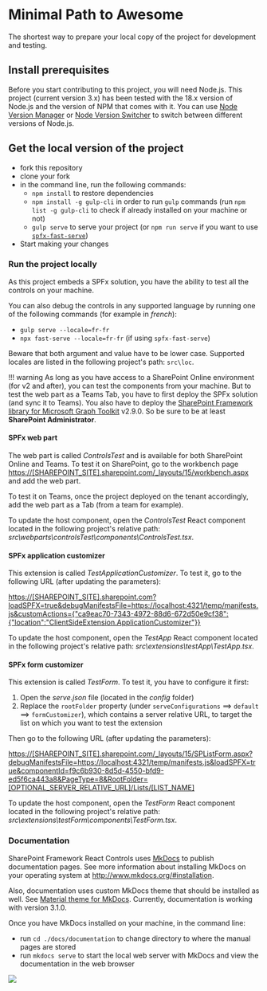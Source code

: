 # Minimal Path to Awesome

The shortest way to prepare your local copy of the project for development and testing.

## Install prerequisites

Before you start contributing to this project, you will need Node.js. This project (current version 3.x) has been tested with the 18.x version of Node.js and the version of NPM that comes with it. You can use [Node Version Manager](https://github.com/nvm-sh/nvm) or [Node Version Switcher](https://github.com/jasongin/nvs) to switch between different versions of Node.js.

## Get the local version of the project

- fork this repository
- clone your fork
- in the command line, run the following commands:
  - `npm install` to restore dependencies
  - `npm install -g gulp-cli` in order to run `gulp` commands (run `npm list -g gulp-cli` to check if already installed on your machine or not)
  - `gulp serve` to serve your project (or `npm run serve` if you want to use [`spfx-fast-serve`](https://github.com/s-KaiNet/spfx-fast-serve))
- Start making your changes

### Run the project locally

As this project embeds a SPFx solution, you have the ability to test all the controls on your machine.

You can also debug the controls in any supported language by running one of the following commands (for example in _french_):

- `gulp serve --locale=fr-fr`
- `npx fast-serve --locale=fr-fr` (if using `spfx-fast-serve`)

Beware that both argument and value have to be lower case. Supported locales are listed in the following project's path: `src\loc`.

!!! warning
    As long as you have access to a SharePoint Online environment (for v2 and after), you can test the components from your machine. But to test the web part as a Teams Tab, you have to first deploy the SPFx solution (and sync it to Teams). You also have to deploy the [SharePoint Framework library for Microsoft Graph Toolkit](https://learn.microsoft.com/en-us/graph/toolkit/get-started/mgt-spfx) v2.9.0. So be sure to be at least **SharePoint Administrator**.

#### SPFx web part

The web part is called _ControlsTest_ and is available for both SharePoint Online and Teams. To test it on SharePoint, go to the workbench page [https://[SHAREPOINT_SITE].sharepoint.com/_layouts/15/workbench.aspx](https://SHAREPOINT_SITE.sharepoint.com/_layouts/15/workbench.aspx) and add the web part.

To test it on Teams, once the project deployed on the tenant accordingly, add the web part as a Tab (from a team for example).

To update the host component, open the _ControlsTest_ React component located in the following project's relative path: _src\webparts\controlsTest\components\ControlsTest.tsx_.

#### SPFx application customizer

This extension is called _TestApplicationCustomizer_. To test it, go to the following URL (after updating the parameters):

[https://[SHAREPOINT_SITE].sharepoint.com?loadSPFX=true&debugManifestsFile=https://localhost:4321/temp/manifests.js&customActions={"ca9eac70-7343-4972-88d6-672d50e9cf38":{"location":"ClientSideExtension.ApplicationCustomizer"}}](https://SHAREPOINT_SITE.sharepoint.com?loadSPFX=true&debugManifestsFile=https://localhost:4321/temp/manifests.js&customActions={"ca9eac70-7343-4972-88d6-672d50e9cf38":{"location":"ClientSideExtension.ApplicationCustomizer"}})

To update the host component, open the _TestApp_ React component located in the following project's relative path: _src\extensions\testApp\TestApp.tsx_.

#### SPFx form customizer

This extension is called _TestForm_. To test it, you have to configure it first:

1. Open the _serve.json_ file (located in the _config_ folder)
2. Replace the `rootFolder` property (under `serveConfigurations` ==> `default` ==> `formCustomizer`), which contains a server relative URL, to target the list on which you want to test the extension

Then go to the following URL (after updating the parameters):

[https://[SHAREPOINT_SITE].sharepoint.com/_layouts/15/SPListForm.aspx?debugManifestsFile=https://localhost:4321/temp/manifests.js&loadSPFX=true&componentId=f9c6b930-8d5d-4550-bfd9-ed5f6ca443a8&PageType=8&RootFolder=[OPTIONAL_SERVER_RELATIVE_URL]/Lists/[LIST_NAME]](https://SHAREPOINT_SITE.sharepoint.com/_layouts/15/SPListForm.aspx?debugManifestsFile=https://localhost:4321/temp/manifests.js&loadSPFX=true&componentId=f9c6b930-8d5d-4550-bfd9-ed5f6ca443a8&PageType=8&RootFolder=OPTIONAL_SERVER_RELATIVE_URL/Lists/LIST_NAME)

To update the host component, open the _TestForm_ React component located in the following project's relative path: _src\extensions\testForm\components\TestForm.tsx_.

### Documentation

SharePoint Framework React Controls uses [MkDocs](http://www.mkdocs.org) to publish documentation pages. See more information about installing MkDocs on your operating system at <http://www.mkdocs.org/#installation>.

Also, documentation uses custom MkDocs theme that should be installed as well. See [Material theme for MkDocs](https://squidfunk.github.io/mkdocs-material/). Currently, documentation is working with version 3.1.0.

Once you have MkDocs installed on your machine, in the command line:

- run `cd ./docs/documentation` to change directory to where the manual pages are stored
- run `mkdocs serve` to start the local web server with MkDocs and view the documentation in the web browser

![](https://telemetry.sharepointpnp.com/sp-dev-fx-controls-react/wiki/controls/guides/mpa)
